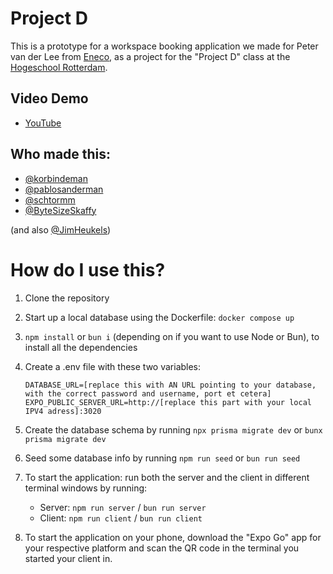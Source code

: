 # Project D
This is a prototype for a workspace booking application we made for Peter van der Lee from [Eneco](http://eneco.nl), as a project for the "Project D" class at the [Hogeschool Rotterdam](https://github.com/hogeschool).

## Video Demo
- [YouTube](https://youtu.be/NYj7tgk_1Aw)

## Who made this:
- [@korbindeman](https://github.com/korbindeman) 
- [@pablosanderman](https://github.com/pablosanderman)
- [@schtormm](https://github.com/schtormm)
- [@ByteSizeSkaffy](https://github.com/ByteSizeSkaffy)

(and also [@JimHeukels](https://github.com/JimHeukels))

# How do I use this?
1. Clone the repository
2. Start up a local database using the Dockerfile: ```docker compose up```
3. ```npm install``` or ```bun i``` (depending on if you want to use Node or Bun), to install all the dependencies
4. Create a .env file with these two variables: 

    ```
    DATABASE_URL=[replace this with AN URL pointing to your database, with the correct password and username, port et cetera]
    EXPO_PUBLIC_SERVER_URL=http://[replace this part with your local IPV4 adress]:3020
    ```
5. Create the database schema by running ```npx prisma migrate dev``` or ```bunx prisma migrate dev```
6. Seed some database info by running ```npm run seed``` or ```bun run seed```
7. To start the application: run both the server and the client in different terminal windows by running:
    - Server: ```npm run server``` / ```bun run server```
    - Client: ```npm run client``` / ```bun run client```
8. To start the application on your phone, download the "Expo Go" app for your respective platform and scan the QR code in the terminal you started your client in.
